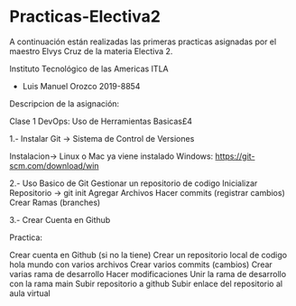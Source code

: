# Practicas-Electiva2
A continuación están realizadas las primeras practicas asignadas por el maestro Elvys Cruz de la materia Electiva 2.

Instituto Tecnológico de las Americas ITLA

* Luis Manuel Orozco 2019-8854 

Descripcion de la asignación:

Clase 1 DevOps: Uso de Herramientas Basicas£4

1.- Instalar Git -> 
Sistema de Control de Versiones

Instalacion-> Linux o Mac ya viene instalado
Windows:  https://git-scm.com/download/win


2.- Uso Basico de Git
Gestionar un repositorio de codigo
Inicializar Repositorio -> git init
Agregar Archivos
Hacer commits (registrar cambios)
Crear Ramas (branches)

3.- Crear Cuenta en Github

Practica:

Crear cuenta en Github (si no la tiene)
Crear un repositorio local de codigo hola mundo con varios archivos
Crear varios commits (cambios)
Crear varias rama de desarrollo
Hacer modificaciones
Unir la rama de desarrollo con la rama main
Subir repositorio a github
Subir enlace del repositorio al aula virtual

